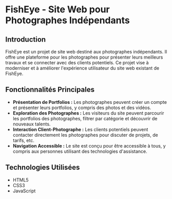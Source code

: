 # FishEye - Site Web pour Photographes Indépendants

## Introduction

FishEye est un projet de site web destiné aux photographes indépendants. Il offre une plateforme pour les photographes pour présenter leurs meilleurs travaux et se connecter avec des clients potentiels. Ce projet vise à moderniser et à améliorer l'expérience utilisateur du site web existant de FishEye.

## Fonctionnalités Principales

- **Présentation de Portfolios :** Les photographes peuvent créer un compte et présenter leurs portfolios, y compris des photos et des vidéos.
- **Exploration des Photographes :** Les visiteurs du site peuvent parcourir les portfolios des photographes, filtrer par catégorie et découvrir de nouveaux talents.
- **Interaction Client-Photographe :** Les clients potentiels peuvent contacter directement les photographes pour discuter de projets, de tarifs, etc.
- **Navigation Accessible :** Le site est conçu pour être accessible à tous, y compris aux personnes utilisant des technologies d'assistance.

## Technologies Utilisées

- HTML5
- CSS3
- JavaScript


